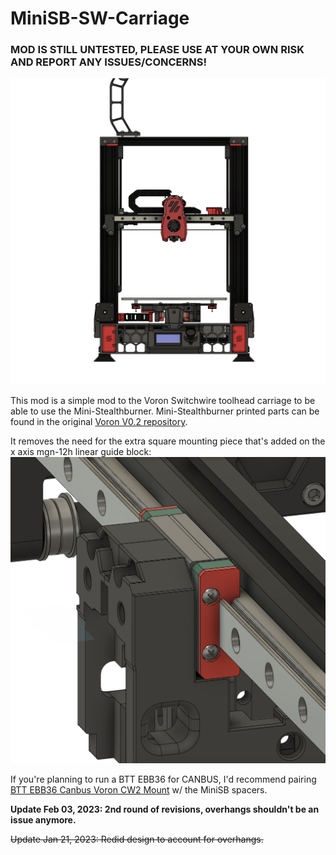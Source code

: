 # MiniSB-SW-Carriage
### MOD IS STILL UNTESTED, PLEASE USE AT YOUR OWN RISK AND REPORT ANY ISSUES/CONCERNS!

![EW_MINI_SB](https://github.com/SpoopySnek/MiniSB-SW-Carriage/blob/main/IMG/EW_MINI_SB.png)

This mod is a simple mod to the Voron Switchwire toolhead carriage to be able to use the Mini-Stealthburner. Mini-Stealthburner printed parts can be found in the original [Voron V0.2 repository](https://github.com/VoronDesign/Voron-0).

It removes the need for the extra square mounting piece that's added on the x axis mgn-12h linear guide block:
![EW_MINI_SB_CARRIAGE_MOUNTING](https://github.com/SpoopySnek/MiniSB-SW-Carriage/blob/main/IMG/EW_MINI_SB_CARRIAGE_MOUNTING.png)

If you're planning to run a BTT EBB36 for CANBUS, I'd recommend pairing [BTT EBB36 Canbus Voron CW2 Mount](https://www.printables.com/model/320325-btt-ebb36-canbus-voron-cw2-mount-moons-pancake-mot) w/ the MiniSB spacers.

**Update Feb 03, 2023: 2nd round of revisions, overhangs shouldn't be an issue anymore.**

~~Update Jan 21, 2023: Redid design to account for overhangs.~~

